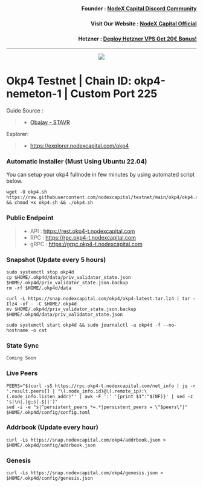 <h3><p style="font-size:14px" align="right">Founder :
<a href="https://discord.gg/nodexcapital" target="_blank">NodeX Capital Discord Community</a></p></h3>
<h3><p style="font-size:14px" align="right">Visit Our Website :
<a href="https://discord.gg/nodexcapital" target="_blank">NodeX Capital Official</a></p></h3>
<h3><p style="font-size:14px" align="right">Hetzner :
<a href="https://hetzner.cloud/?ref=bMTVi7dcwSgA" target="_blank">Deploy Hetzner VPS Get 20€ Bonus!</a></h3>
<hr>

<p align="center">
  <img src="https://user-images.githubusercontent.com/44331529/197152847-749c938c-c385-4698-bfa5-3f159297f391.png">
</p>

# Okp4 Testnet | Chain ID: okp4-nemeton-1 | Custom Port 225

Guide Source :
>- [Obajay - STAVR](https://github.com/obajay/nodes-Guides/tree/main/OKP4)

Explorer:
>- https://explorer.nodexcapital.com/okp4


### Automatic Installer (Must Using Ubuntu 22.04)
You can setup your okp4 fullnode in few minutes by using automated script below.
```
wget -O okp4.sh https://raw.githubusercontent.com/nodexcapital/testnet/main/okp4/okp4.sh && chmod +x okp4.sh && ./okp4.sh
```
### Public Endpoint

>- API : https://rest.okp4-t.nodexcapital.com
>- RPC : https://rpc.okp4-t.nodexcapital.com
>- gRPC : https://grpc.okp4-t.nodexcapital.com

### Snapshot (Update every 5 hours)
```
sudo systemctl stop okp4d
cp $HOME/.okp4d/data/priv_validator_state.json $HOME/.okp4d/priv_validator_state.json.backup
rm -rf $HOME/.okp4d/data

curl -L https://snap.nodexcapital.com/okp4/okp4-latest.tar.lz4 | tar -Ilz4 -xf - -C $HOME/.okp4d
mv $HOME/.okp4d/priv_validator_state.json.backup $HOME/.okp4d/data/priv_validator_state.json

sudo systemctl start okp4d && sudo journalctl -u okp4d -f --no-hostname -o cat
```

### State Sync
```
Coming Soon
```

### Live Peers
```
PEERS="$(curl -sS https://rpc.okp4-t.nodexcapital.com/net_info | jq -r '.result.peers[] | "\(.node_info.id)@\(.remote_ip):\(.node_info.listen_addr)"' | awk -F ':' '{print $1":"$(NF)}' | sed -z 's|\n|,|g;s|.$||')"
sed -i -e "s|^persistent_peers *=.*|persistent_peers = \"$peers\"|" $HOME/.okp4d/config/config.toml
```
### Addrbook (Update every hour)
```
curl -Ls https://snap.nodexcapital.com/okp4/addrbook.json > $HOME/.okp4d/config/addrbook.json
```
### Genesis
```
curl -Ls https://snap.nodexcapital.com/okp4/genesis.json > $HOME/.okp4d/config/genesis.json
```